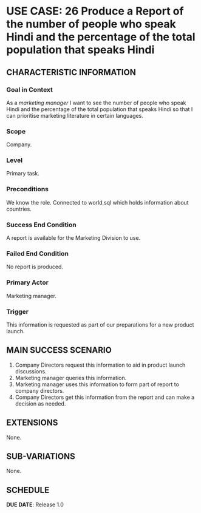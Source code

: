 # USE CASE: 26 Produce a Report of the number of people who speak Hindi and the percentage of the total population that speaks Hindi

## CHARACTERISTIC INFORMATION

### Goal in Context

As a *marketing manager* I want to see the number of people who speak Hindi and the percentage of the total population that speaks Hindi so that I can prioritise marketing literature in certain languages.

### Scope

Company.

### Level

Primary task.

### Preconditions

We know the role.  Connected to world.sql which holds information about countries.

### Success End Condition

A report is available for the Marketing Division to use.

### Failed End Condition

No report is produced.

### Primary Actor

Marketing manager.

### Trigger

This information is requested as part of our preparations for a new product launch.

## MAIN SUCCESS SCENARIO

1. Company Directors request this information to aid in product launch discussions.
2. Marketing manager queries this information.
3. Marketing manager uses this information to form part of report to company directors.
4. Company Directors get this information from the report and can make a decision as needed.

## EXTENSIONS
None.

## SUB-VARIATIONS

None.

## SCHEDULE

**DUE DATE**: Release 1.0